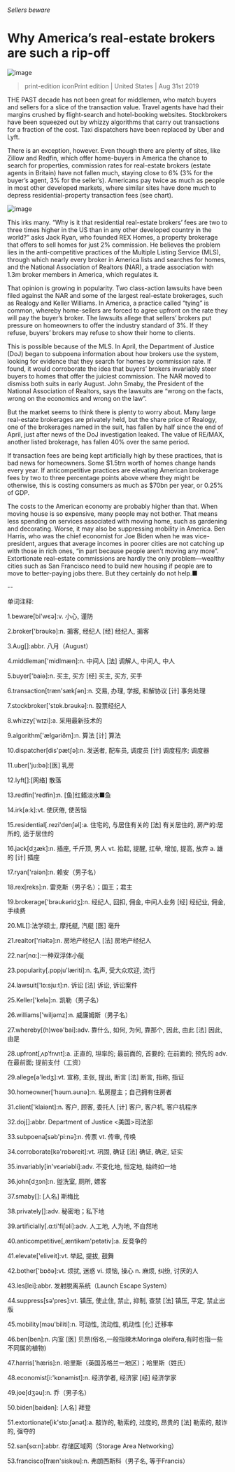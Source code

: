 ###### Sellers beware
# Why America’s real-estate brokers are such a rip-off 
![image](images/20190831_USP504.jpg) 
> print-edition iconPrint edition | United States | Aug 31st 2019 
THE PAST decade has not been great for middlemen, who match buyers and sellers for a slice of the transaction value. Travel agents have had their margins crushed by flight-search and hotel-booking websites. Stockbrokers have been squeezed out by whizzy algorithms that carry out transactions for a fraction of the cost. Taxi dispatchers have been replaced by Uber and Lyft. 
There is an exception, however. Even though there are plenty of sites, like Zillow and Redfin, which offer home-buyers in America the chance to search for properties, commission rates for real-estate brokers (estate agents in Britain) have not fallen much, staying close to 6% (3% for the buyer’s agent, 3% for the seller’s). Americans pay twice as much as people in most other developed markets, where similar sites have done much to depress residential-property transaction fees (see chart). 
![image](images/20190831_USC977.png) 
This irks many. “Why is it that residential real-estate brokers’ fees are two to three times higher in the US than in any other developed country in the world?” asks Jack Ryan, who founded REX Homes, a property brokerage that offers to sell homes for just 2% commission. He believes the problem lies in the anti-competitive practices of the Multiple Listing Service (MLS), through which nearly every broker in America lists and searches for homes, and the National Association of Realtors (NAR), a trade association with 1.3m broker members in America, which regulates it. 
That opinion is growing in popularity. Two class-action lawsuits have been filed against the NAR and some of the largest real-estate brokerages, such as Realogy and Keller Williams. In America, a practice called “tying” is common, whereby home-sellers are forced to agree upfront on the rate they will pay the buyer’s broker. The lawsuits allege that sellers’ brokers put pressure on homeowners to offer the industry standard of 3%. If they refuse, buyers’ brokers may refuse to show their home to clients. 
This is possible because of the MLS. In April, the Department of Justice (DoJ) began to subpoena information about how brokers use the system, looking for evidence that they search for homes by commission rate. If found, it would corroborate the idea that buyers’ brokers invariably steer buyers to homes that offer the juiciest commission. The NAR moved to dismiss both suits in early August. John Smaby, the President of the National Association of Realtors, says the lawsuits are “wrong on the facts, wrong on the economics and wrong on the law”. 
But the market seems to think there is plenty to worry about. Many large real-estate brokerages are privately held, but the share price of Realogy, one of the brokerages named in the suit, has fallen by half since the end of April, just after news of the DoJ investigation leaked. The value of RE/MAX, another listed brokerage, has fallen 40% over the same period. 
If transaction fees are being kept artificially high by these practices, that is bad news for homeowners. Some $1.5trn worth of homes change hands every year. If anticompetitive practices are elevating American brokerage fees by two to three percentage points above where they might be otherwise, this is costing consumers as much as $70bn per year, or 0.25% of GDP. 
The costs to the American economy are probably higher than that. When moving house is so expensive, many people may not bother. That means less spending on services associated with moving home, such as gardening and decorating. Worse, it may also be suppressing mobility in America. Ben Harris, who was the chief economist for Joe Biden when he was vice-president, argues that average incomes in poorer cities are not catching up with those in rich ones, “in part because people aren’t moving any more”. Extortionate real-estate commissions are hardly the only problem—wealthy cities such as San Francisco need to build new housing if people are to move to better-paying jobs there. But they certainly do not help.■ 
-- 
 单词注释:
1.beware[bi'wєә]:v. 小心, 谨防 
2.broker['brәukә]:n. 掮客, 经纪人 [经] 经纪人, 掮客 
3.Aug[]:abbr. 八月（August） 
4.middleman['midlmæn]:n. 中间人 [法] 调解人, 中间人, 中人 
5.buyer['baiә]:n. 买主, 买方 [经] 买主, 买方, 买手 
6.transaction[træn'sækʃәn]:n. 交易, 办理, 学报, 和解协议 [计] 事务处理 
7.stockbroker['stɒk.brәukә]:n. 股票经纪人 
8.whizzy[ˈwɪzi]:a. 采用最新技术的 
9.algorithm['ælgәriðm]:n. 算法 [计] 算法 
10.dispatcher[dis'pætʃә]:n. 发送者, 配车员, 调度员 [计] 调度程序; 调度器 
11.uber['ju:bә]:[医] 乳房 
12.lyft[]:[网络] 散落 
13.redfin['redfin]:n. [鱼]红鳍淡水■鱼 
14.irk[ә:k]:vt. 使厌倦, 使苦恼 
15.residential[.rezi'denʃәl]:a. 住宅的, 与居住有关的 [法] 有关居住的, 房产的:居所的, 适于居住的 
16.jack[dʒæk]:n. 插座, 千斤顶, 男人 vt. 抬起, 提醒, 扛举, 增加, 提高, 放弃 a. 雄的 [计] 插座 
17.ryan['raiәn]:n. 赖安（男子名） 
18.rex[reks]:n. 雷克斯（男子名）；国王；君主 
19.brokerage['brәukәridʒ]:n. 经纪人, 回扣, 佣金, 中间人业务 [经] 经纪业, 佣金, 手续费 
20.ML[]:法学硕士, 摩托艇, 汽艇 [医] 毫升 
21.realtor['riәltә]:n. 房地产经纪人 [法] 房地产经纪人 
22.nar[nɑ:]:一种双浮体小艇 
23.popularity[.pɒpju'læriti]:n. 名声, 受大众欢迎, 流行 
24.lawsuit['lɒ:sju:t]:n. 诉讼 [法] 诉讼, 诉讼案件 
25.Keller['kelə]:n. 凯勒（男子名） 
26.williams['wiljәmz]:n. 威廉姆斯（男子名） 
27.whereby[(h)weә'bai]:adv. 靠什么, 如何, 为何, 靠那个, 因此, 由此 [法] 因此, 由是 
28.upfront[ˌʌpˈfrʌnt]:a. 正直的, 坦率的; 最前面的, 首要的; 在前面的; 预先的 adv. 在最前面; 提前支付（工资） 
29.allege[ә'ledʒ]:vt. 宣称, 主张, 提出, 断言 [法] 断言, 指称, 指证 
30.homeowner['hәum.әunә]:n. 私房屋主；自己拥有住房者 
31.client['klaiәnt]:n. 客户, 顾客, 委托人 [计] 客户, 客户机, 客户机程序 
32.doj[]:abbr. Department of Justice <美国>司法部 
33.subpoena[sәb'pi:nә]:n. 传票 vt. 传审, 传唤 
34.corroborate[kә'rɒbәreit]:vt. 巩固, 确证 [法] 确证, 确定, 证实 
35.invariably[in'vєәriәbli]:adv. 不变化地, 恒定地, 始终如一地 
36.john[dʒɔn]:n. 盥洗室, 厕所, 嫖客 
37.smaby[]: [人名] 斯梅比 
38.privately[]:adv. 秘密地；私下地 
39.artificially[.ɑ:ti'fiʃәli]:adv. 人工地, 人为地, 不自然地 
40.anticompetitive[,æntikəm'petətiv]:a. 反竞争的 
41.elevate['eliveit]:vt. 举起, 提拔, 鼓舞 
42.bother['bɒðә]:vt. 烦扰, 迷惑 vi. 烦恼, 操心 n. 麻烦, 纠纷, 讨厌的人 
43.les[lei]:abbr. 发射脱离系统（Launch Escape System） 
44.suppress[sә'pres]:vt. 镇压, 使止住, 禁止, 抑制, 查禁 [法] 镇压, 平定, 禁止出版 
45.mobility[mәu'biliti]:n. 可动性, 流动性, 机动性 [化] 迁移率 
46.ben[ben]:n. 内室 [医] 贝昂(俗名,一般指辣木Moringa oleifera,有时也指一些不同属的植物) 
47.harris['hæris]:n. 哈里斯（英国苏格兰一地区）；哈里斯（姓氏） 
48.economist[i:'kɒnәmist]:n. 经济学者, 经济家 [经] 经济学家 
49.joe[dʒәu]:n. 乔（男子名） 
50.biden[baidən]: [人名] 拜登 
51.extortionate[ik'stɒ:ʃәnәt]:a. 敲诈的, 勒索的, 过度的, 昂贵的 [法] 勒索的, 敲诈的, 强夺的 
52.san[sɑ:n]:abbr. 存储区域网（Storage Area Networking） 
53.francisco[fræn'siskәu]:n. 弗朗西斯科（男子名, 等于Francis） 
